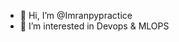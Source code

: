 - 👋 Hi, I’m @Imranpypractice
- 👀 I’m interested in Devops & MLOPS


<!---
Imranpypractice/Imranpypractice is a ✨ special ✨ repository because its `README.md` (this file) appears on your GitHub profile.
You can click the Preview link to take a look at your changes.
--->
